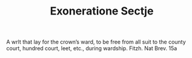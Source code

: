 ---
title: Exoneratione Sectje
letter: E
permalink: "/definitions/bld-exoneratione-sectje.html"
body: A wrlt that lay for the crown’s ward, to be free from all suit to the county
  court, hundred court, leet, etc., during wardship. Fitzh. Nat Brev. 15a
published_at: '2018-07-07'
source: Black's Law Dictionary 2nd Ed (1910)
layout: post
---
